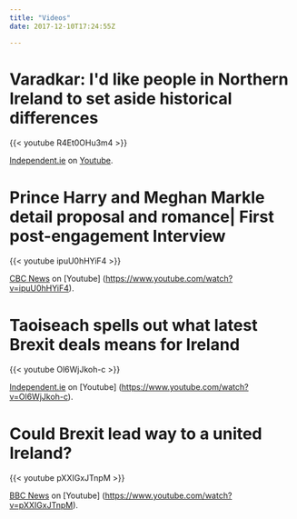 ```yaml
---
title: "Videos"
date: 2017-12-10T17:24:55Z

---
```


# Varadkar: I'd like people in Northern Ireland to set aside historical differences

{{< youtube R4Et0OHu3m4 >}}

[Independent.ie](https://www.youtube.com/watch?v=R4Et0OHu3m4)  on [Youtube](https://www.youtube.com/watch?v=R4Et0OHu3m4).

# Prince Harry and Meghan Markle detail proposal and romance| First post-engagement Interview

{{< youtube ipuU0hHYiF4 >}}

[CBC News](https://www.youtube.com/watch?v=ipuU0hHYiF4)  on [Youtube] (https://www.youtube.com/watch?v=ipuU0hHYiF4).

# Taoiseach spells out what latest Brexit deals means for Ireland

{{< youtube Ol6WjJkoh-c >}}

[Independent.ie](https://www.youtube.com/watch?v=Ol6WjJkoh-c)  on [Youtube] (https://www.youtube.com/watch?v=Ol6WjJkoh-c).

# Could Brexit lead way to a united Ireland?

{{< youtube pXXIGxJTnpM >}}

[BBC News](https://www.youtube.com/watch?v=pXXIGxJTnpM)  on [Youtube] (https://www.youtube.com/watch?v=pXXIGxJTnpM).


